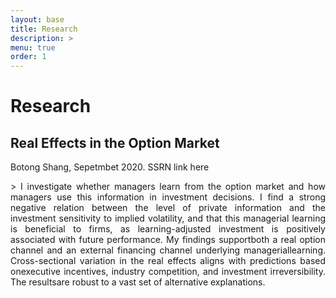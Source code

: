 ```yaml
---
layout: base
title: Research
description: >
menu: true
order: 1
---
```


# Research

## Real Effects in the Option Market
Botong Shang, Sepetmbet 2020. SSRN link here
<div style="text-align: justify">
> I investigate whether managers learn from the option market and how managers use this information in investment decisions. I find a strong negative relation between  the  level  of  private  information  and  the  investment  sensitivity  to implied volatility, and that this managerial learning is beneficial to firms, as learning-adjusted investment  is  positively  associated  with  future  performance.   My  findings  supportboth a real option channel and an external financing channel underlying manageriallearning.  Cross-sectional variation in the real effects aligns with predictions based onexecutive incentives, industry competition, and investment irreversibility.  The resultsare robust to a vast set of alternative explanations.
</div>
